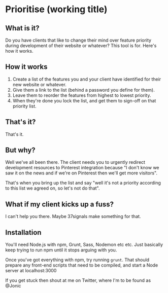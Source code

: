 # Prioritise (working title)

## What is it?

Do you have clients that like to change their mind over feature priority during development of their website or whatever? This tool is for. Here's how it works.

## How it works

1. Create a list of the features you and your client have identified for their new website or whatever.
2. Give them a link to the list (behind a password you define for them).
3. Leave them to reorder the features from highest to lowest priority.
4. When they're done you lock the list, and get them to sign-off on that priority list.

## That's it?

That's it.

## But why?

Well we've all been there. The client needs you to urgently redirect development resources to Pinterest integration because "I don't know we saw it on the news and if we're on Pinterest then we'll get more visitors".

That's when you bring up the list and say "well it's not a priority according to this list we agreed on, so let's not do that".

## What if my client kicks up a fuss?

I can't help you there. Maybe 37signals make something for that.

## Installation

You'll need Node.js with npm, Grunt, Sass, Nodemon etc etc. Just basically keep trying to run npm until it stops arguing with you.

Once you've got everything with npm, try running `grunt`. That should prepare any front-end scripts that need to be compiled, and start a Node server at localhost:3000

If you get stuck then shout at me on Twitter, where I'm to be found as @Jonic